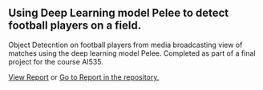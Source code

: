 ## Using Deep Learning model Pelee to detect football players on a field.
Object Detecntion on football players from media broadcasting view of matches using the deep learning model Pelee. Completed as part of a final project for the course AI535.

[View Report](https://docs.google.com/viewer?url=https://github.com/sam-dedge/Pelee_AI535/raw/main/Deep_Learning_Final_Project_2.pdf)
or
[Go to Report in the repository.](./blob/main/Deep_Learning_Final_Project_2.pdf)
